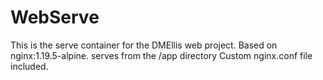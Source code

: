 # WebServe

This is the serve container for the DMEllis web project.
Based on nginx:1.19.5-alpine.
serves from the /app directory
Custom nginx.conf file included.